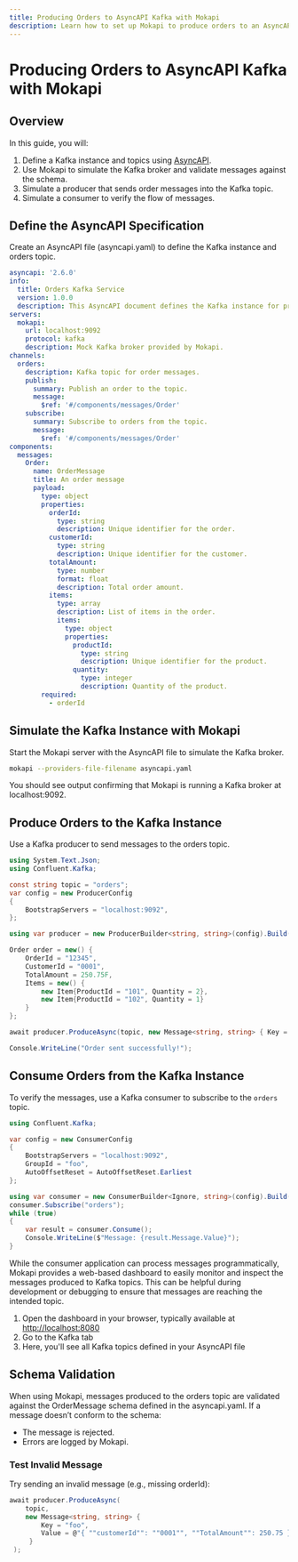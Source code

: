 ```yaml
---
title: Producing Orders to AsyncAPI Kafka with Mokapi
description: Learn how to set up Mokapi to produce orders to an AsyncAPI-defined Kafka instance, including message production, validation, and monitoring.
---
```

# Producing Orders to AsyncAPI Kafka with Mokapi

## Overview

In this guide, you will:

1. Define a Kafka instance and topics using [AsyncAPI](https://www.asyncapi.com/).
2. Use Mokapi to simulate the Kafka broker and validate messages against the schema.
3. Simulate a producer that sends order messages into the Kafka topic.
4. Simulate a consumer to verify the flow of messages.

## Define the AsyncAPI Specification

Create an AsyncAPI file (asyncapi.yaml) to define the Kafka instance and orders topic.

```yaml
asyncapi: '2.6.0'
info:
  title: Orders Kafka Service
  version: 1.0.0
  description: This AsyncAPI document defines the Kafka instance for producing and consuming orders.
servers:
  mokapi:
    url: localhost:9092
    protocol: kafka
    description: Mock Kafka broker provided by Mokapi.
channels:
  orders:
    description: Kafka topic for order messages.
    publish:
      summary: Publish an order to the topic.
      message: 
        $ref: '#/components/messages/Order'
    subscribe:
      summary: Subscribe to orders from the topic.
      message:
        $ref: '#/components/messages/Order'
components:
  messages:
    Order:
      name: OrderMessage
      title: An order message
      payload:
        type: object
        properties:
          orderId:
            type: string
            description: Unique identifier for the order.
          customerId:
            type: string
            description: Unique identifier for the customer.
          totalAmount:
            type: number
            format: float
            description: Total order amount.
          items:
            type: array
            description: List of items in the order.
            items:
              type: object
              properties:
                productId:
                  type: string
                  description: Unique identifier for the product.
                quantity:
                  type: integer
                  description: Quantity of the product.
        required: 
          - orderId
```

## Simulate the Kafka Instance with Mokapi

Start the Mokapi server with the AsyncAPI file to simulate the Kafka broker.

```bash
mokapi --providers-file-filename asyncapi.yaml
```
You should see output confirming that Mokapi is running a Kafka broker at localhost:9092.


## Produce Orders to the Kafka Instance
Use a Kafka producer to send messages to the orders topic.

```c#
using System.Text.Json;
using Confluent.Kafka;

const string topic = "orders";
var config = new ProducerConfig
{
    BootstrapServers = "localhost:9092",
};

using var producer = new ProducerBuilder<string, string>(config).Build();

Order order = new() {
    OrderId = "12345",
    CustomerId = "0001",
    TotalAmount = 250.75F,
    Items = new() { 
        new Item{ProductId = "101", Quantity = 2},
        new Item{ProductId = "102", Quantity = 1}
    }
};

await producer.ProduceAsync(topic, new Message<string, string> { Key = "foo", Value = JsonSerializer.Serialize(order) });

Console.WriteLine("Order sent successfully!");
```

## Consume Orders from the Kafka Instance

To verify the messages, use a Kafka consumer to subscribe to the `orders` topic.

```c#
using Confluent.Kafka;

var config = new ConsumerConfig
{
    BootstrapServers = "localhost:9092",
    GroupId = "foo",
    AutoOffsetReset = AutoOffsetReset.Earliest
};

using var consumer = new ConsumerBuilder<Ignore, string>(config).Build();
consumer.Subscribe("orders");
while (true)
{
    var result = consumer.Consume();
    Console.WriteLine($"Message: {result.Message.Value}");
}
```

While the consumer application can process messages programmatically, Mokapi provides 
a web-based dashboard to easily monitor and inspect the messages produced to Kafka topics. 
This can be helpful during development or debugging to ensure that messages are reaching the intended topic.

1. Open the dashboard in your browser, typically available at [http://localhost:8080](http://localhost:8080)
2. Go to the Kafka tab
3. Here, you'll see all Kafka topics defined in your AsyncAPI file

## Schema Validation

When using Mokapi, messages produced to the orders topic are validated against the OrderMessage schema defined in the asyncapi.yaml. If a message doesn’t conform to the schema:

- The message is rejected.
- Errors are logged by Mokapi.

### Test Invalid Message

Try sending an invalid message (e.g., missing orderId):

```c#
await producer.ProduceAsync(
    topic, 
    new Message<string, string> { 
        Key = "foo", 
        Value = @"{ ""customerId"": ""0001"", ""TotalAmount"": 250.75 }"
     }
 );
```